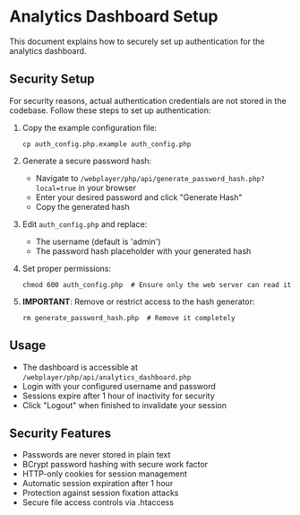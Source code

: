 # Analytics Dashboard Setup

This document explains how to securely set up authentication for the analytics dashboard.

## Security Setup

For security reasons, actual authentication credentials are not stored in the codebase. Follow these steps to set up authentication:

1. Copy the example configuration file:
   ```
   cp auth_config.php.example auth_config.php
   ```

2. Generate a secure password hash:
   - Navigate to `/webplayer/php/api/generate_password_hash.php?local=true` in your browser
   - Enter your desired password and click "Generate Hash"
   - Copy the generated hash

3. Edit `auth_config.php` and replace:
   - The username (default is 'admin')
   - The password hash placeholder with your generated hash

4. Set proper permissions:
   ```
   chmod 600 auth_config.php  # Ensure only the web server can read it
   ```

5. **IMPORTANT**: Remove or restrict access to the hash generator:
   ```
   rm generate_password_hash.php  # Remove it completely
   ```
   
## Usage

- The dashboard is accessible at `/webplayer/php/api/analytics_dashboard.php`
- Login with your configured username and password
- Sessions expire after 1 hour of inactivity for security
- Click "Logout" when finished to invalidate your session

## Security Features

- Passwords are never stored in plain text
- BCrypt password hashing with secure work factor
- HTTP-only cookies for session management
- Automatic session expiration after 1 hour
- Protection against session fixation attacks
- Secure file access controls via .htaccess